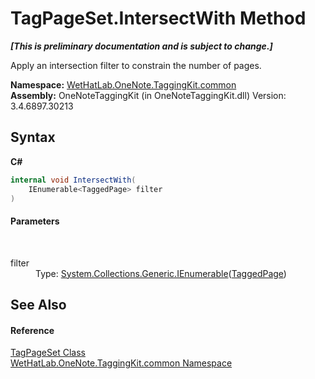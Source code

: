 # TagPageSet.IntersectWith Method 
 _**\[This is preliminary documentation and is subject to change.\]**_

Apply an intersection filter to constrain the number of pages.

**Namespace:**&nbsp;<a href="bcdbab9c-63d1-48a4-6937-af53fb8d9a55">WetHatLab.OneNote.TaggingKit.common</a><br />**Assembly:**&nbsp;OneNoteTaggingKit (in OneNoteTaggingKit.dll) Version: 3.4.6897.30213

## Syntax

**C#**<br />
``` C#
internal void IntersectWith(
	IEnumerable<TaggedPage> filter
)
```


#### Parameters
&nbsp;<dl><dt>filter</dt><dd>Type: <a href="http://msdn2.microsoft.com/en-us/library/9eekhta0" target="_blank">System.Collections.Generic.IEnumerable</a>(<a href="8ece46e2-d9ee-9847-5b1f-0093ae8ed9c2">TaggedPage</a>)<br /></dd></dl>

## See Also


#### Reference
<a href="8abe04f4-0682-74c0-5557-fa48d6eff35f">TagPageSet Class</a><br /><a href="bcdbab9c-63d1-48a4-6937-af53fb8d9a55">WetHatLab.OneNote.TaggingKit.common Namespace</a><br />